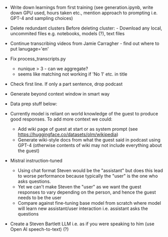 - Write down learnings from first training (see generation.ipynb, write down GPU used, hours taken etc., mention approach to prompting i.e. GPT-4 and sampling choices)

- Delete redundant clusters
    Before deleting cluster:
        - Download any local, uncommited files e.g. notebooks, models (?), text files

- Continue transcribing videos from Jamie Carragher - find out where to put lanugage='en' 

- Fix process_transcripts.py
    - nunique > 3 - can we aggregate?
    - seems like matching not working if 'No 1' etc. in title
- Check first line. If only a part sentence, drop podcast

- Generate beyond context window in smart way


- Data prep stuff below:


- Currently model is reliant on world knowledge of the guest to produce good responses. To add more context we could:
    - Add wiki page of guest at start or as system prompt (see https://huggingface.co/datasets/olm/wikipedia)
    - Generate wiki-style docs from what the guest said in podcast using GPT-4 (otherwise contents of wiki may not include everything about the guest)




- Mistral instruction-tuned
    - Using chat format Steven would be the "assistant" but does this lead to worse performance because typically the "user" is the one who asks questions. 
    - Yet we can't make Steven the "user" as we want the guest responses to vary depending on the person, and hence the guest needs to be the user
    - Compare against fine-tuning base model from scratch where model will learn new assistant/user interaction i.e. assistant asks the questions

- Create a Steven Bartlett LLM i.e. as if you were speaking to him (use Open AI speech-to-text) (?)